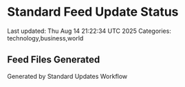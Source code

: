 # Standard Feed Update Status
Last updated: Thu Aug 14 21:22:34 UTC 2025
Categories: technology,business,world

## Feed Files Generated

Generated by Standard Updates Workflow
